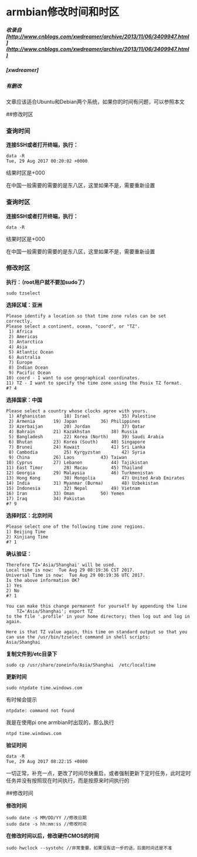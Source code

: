 # armbian修改时间和时区

##### 收录自 [http://www.cnblogs.com/xwdreamer/archive/2013/11/06/3409947.html](http://www.cnblogs.com/xwdreamer/archive/2013/11/06/3409947.html)

##### [xwdreamer]

##### 有删改

文章应该适合Ubuntu和Debian两个系统，如果你的时间有问题，可以参照本文

##修改时区

### 查询时间

**连接SSH或者打开终端，执行：**
```
data -R
Tue, 29 Aug 2017 00:20:02 +0000
```
结果时区是+000

在中国一般需要的需要的是东八区，这里如果不是，需要重新设置

### 查询时区

**连接SSH或者打开终端，执行：**
```
data -R
```
结果时区是+000

在中国一般需要的需要的是东八区，这里如果不是，需要重新设置

### 修改时区

**执行：（root用户就不要加sudo了）**
```
sudo tzselect
```
**选择区域：亚洲**
```
Please identify a location so that time zone rules can be set correctly.
Please select a continent, ocean, "coord", or "TZ".
 1) Africa
 2) Americas
 3) Antarctica
 4) Asia
 5) Atlantic Ocean
 6) Australia
 7) Europe
 8) Indian Ocean
 9) Pacific Ocean
10) coord - I want to use geographical coordinates.
11) TZ - I want to specify the time zone using the Posix TZ format.
#? 4
```
**选择国家：中国**
```
Please select a country whose clocks agree with yours.
 1) Afghanistan		  18) Israel		    35) Palestine
 2) Armenia		  19) Japan		    36) Philippines
 3) Azerbaijan		  20) Jordan		    37) Qatar
 4) Bahrain		  21) Kazakhstan	    38) Russia
 5) Bangladesh		  22) Korea (North)	    39) Saudi Arabia
 6) Bhutan		  23) Korea (South)	    40) Singapore
 7) Brunei		  24) Kuwait		    41) Sri Lanka
 8) Cambodia		  25) Kyrgyzstan	    42) Syria
 9) China		  26) Laos		    43) Taiwan
10) Cyprus		  27) Lebanon		    44) Tajikistan
11) East Timor		  28) Macau		    45) Thailand
12) Georgia		  29) Malaysia		    46) Turkmenistan
13) Hong Kong		  30) Mongolia		    47) United Arab Emirates
14) India		  31) Myanmar (Burma)	    48) Uzbekistan
15) Indonesia		  32) Nepal		    49) Vietnam
16) Iran		  33) Oman		    50) Yemen
17) Iraq		  34) Pakistan
#? 9
```
**选择时区：北京时间**
```
Please select one of the following time zone regions.
1) Beijing Time
2) Xinjiang Time
#? 1
```
**确认验证：**
```
Therefore TZ='Asia/Shanghai' will be used.
Local time is now:	Tue Aug 29 08:19:36 CST 2017.
Universal Time is now:	Tue Aug 29 00:19:36 UTC 2017.
Is the above information OK?
1) Yes
2) No
#? 1

You can make this change permanent for yourself by appending the line
	TZ='Asia/Shanghai'; export TZ
to the file '.profile' in your home directory; then log out and log in again.

Here is that TZ value again, this time on standard output so that you
can use the /usr/bin/tzselect command in shell scripts:
Asia/Shanghai
```
**复制文件到/etc目录下**
```
sudo cp /usr/share/zoneinfo/Asia/Shanghai  /etc/localtime
```
**更新时间**
```
sudo ntpdate time.windows.com
```
有时候会提示
```
ntpdate: command not found
```
我是在使用pi one armbian时出现的，那么执行
```
ntpd time.windows.com
```
**验证时间**
```
data -R
Tue, 29 Aug 2017 08:22:15 +0800
```
一切正常，补充一点，更改了时间尽快重启，或者强制更新下定时任务，此时定时任务并没有按照现在时间执行，而是按原来时间执行的

##修改时间

**修改时间**
```
sudo date -s MM/DD/YY //修改日期
sudo date -s hh:mm:ss //修改时间
```
**在修改时间以后，修改硬件CMOS的时间**
```
sudo hwclock --systohc //非常重要，如果没有这一步的话，后面时间还是不准
```